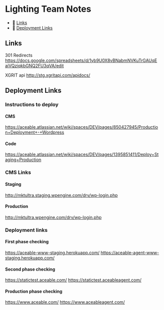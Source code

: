 
# Lighting Team Notes
 - 🔗 [Links](#links)
 - 🚀 [Deployment Links](#deployment-links)
 
## Links
301 Redirects
https://docs.google.com/spreadsheets/d/1yb9U0X8vBNabmNVKuTrGAUqEaiVQziqkbGNQ2FU3qVA/edit

XGRIT api
http://stg.xgritapi.com/apidocs/

## Deployment Links
### Instructions to deploy
#### CMS
https://aceable.atlassian.net/wiki/spaces/DEV/pages/850427945/Production+Deployment+-+Wordpress
#### Code
https://aceable.atlassian.net/wiki/spaces/DEV/pages/1395851411/Deploy+Staging+Production
### CMS Links
#### Staging
http://mktultra.staging.wpengine.com/drv/wp-login.php
#### Production
http://mktultra.wpengine.com/drv/wp-login.php

### Deployment links
#### First phase checking
https://aceable-www-staging.herokuapp.com/
https://aceable-agent-www-staging.herokuapp.com/
#### Second phase checking
https://statictest.aceable.com/
https://statictest.aceableagent.com/
#### Production phase checking
https://www.aceable.com/
https://www.aceableagent.com/
